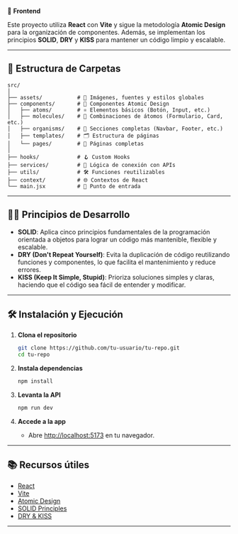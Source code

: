 🚀 **Frontend**

Este proyecto utiliza **React** con **Vite** y sigue la metodología **Atomic Design** para la organización de componentes. Además, se implementan los principios **SOLID**, **DRY** y **KISS** para mantener un código limpio y escalable.

---

## 📁 Estructura de Carpetas

```
src/
│
├── assets/           # 🎨 Imágenes, fuentes y estilos globales
├── components/       # 🧩 Componentes Atomic Design
│   ├── atoms/        # ⚛️ Elementos básicos (Botón, Input, etc.)
│   ├── molecules/    # 🧬 Combinaciones de átomos (Formulario, Card, etc.)
│   ├── organisms/    # 🦠 Secciones completas (Navbar, Footer, etc.)
│   ├── templates/    # 🗂️ Estructura de páginas
│   └── pages/        # 📄 Páginas completas
│
├── hooks/            # 🪝 Custom Hooks
├── services/         # 🔗 Lógica de conexión con APIs
├── utils/            # 🛠️ Funciones reutilizables
├── context/          # 🌐 Contextos de React
└── main.jsx          # 🏁 Punto de entrada
```

---

## 🧑‍💻 Principios de Desarrollo
- **SOLID**: Aplica cinco principios fundamentales de la programación orientada a objetos para lograr un código más mantenible, flexible y escalable.
- **DRY (Don't Repeat Yourself)**: Evita la duplicación de código reutilizando funciones y componentes, lo que facilita el mantenimiento y reduce errores.
- **KISS (Keep It Simple, Stupid)**: Prioriza soluciones simples y claras, haciendo que el código sea fácil de entender y modificar.

---

## 🛠️ Instalación y Ejecución

1. **Clona el repositorio**
    ```bash
    git clone https://github.com/tu-usuario/tu-repo.git
    cd tu-repo
    ```

2. **Instala dependencias**
    ```bash
    npm install
    ```

3. **Levanta la API**
    ```bash
    npm run dev
    ```

4. **Accede a la app**
    - Abre [http://localhost:5173](http://localhost:5173) en tu navegador.

---

## 📚 Recursos útiles

- [React](https://react.dev/)
- [Vite](https://vitejs.dev/)
- [Atomic Design](https://bradfrost.com/blog/post/atomic-web-design/)
- [SOLID Principles](https://en.wikipedia.org/wiki/SOLID)
- [DRY & KISS](https://en.wikipedia.org/wiki/Don%27t_repeat_yourself)

---
